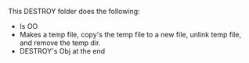 This DESTROY folder does the following:
- Is OO
- Makes a temp file, copy's the temp file to a new file, unlink temp file, and remove the temp dir.
- DESTROY's Obj at the end
